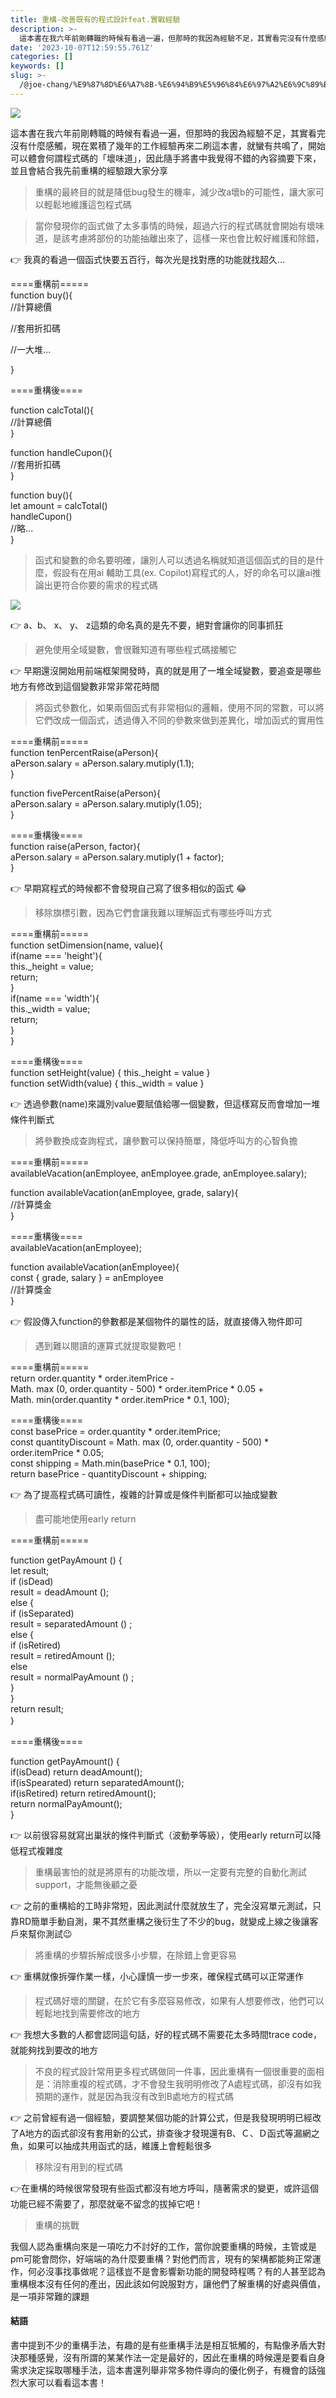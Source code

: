 ```yaml
---
title: 重構-改善既有的程式設計feat.實戰經驗
description: >-
  這本書在我六年前剛轉職的時候有看過一遍，但那時的我因為經驗不足，其實看完沒有什麼感觸，現在累積了幾年的工作經驗再來二刷這本書，就蠻有共鳴了，開始可以體會何謂程式碼的「壞味道」，因此隨手將書中我覺得不錯的內容摘要下來，並且會結合我先前重構的經驗跟大家分享
date: '2023-10-07T12:59:55.761Z'
categories: []
keywords: []
slug: >-
  /@joe-chang/%E9%87%8D%E6%A7%8B-%E6%94%B9%E5%96%84%E6%97%A2%E6%9C%89%E7%9A%84%E7%A8%8B%E5%BC%8F%E8%A8%AD%E8%A8%88feat-%E5%AF%A6%E6%88%B0%E7%B6%93%E9%A9%97-c411c6006fa8
---
```


![](/Users/joectchang_mac/Downloads/medium-export-a/post2023/md_1697073963636/img/1____PwqCRD98ObHT7UIRCyWEA.jpeg)

這本書在我六年前剛轉職的時候有看過一遍，但那時的我因為經驗不足，其實看完沒有什麼感觸，現在累積了幾年的工作經驗再來二刷這本書，就蠻有共鳴了，開始可以體會何謂程式碼的「壞味道」，因此隨手將書中我覺得不錯的內容摘要下來，並且會結合我先前重構的經驗跟大家分享

> 重構的最終目的就是降低bug發生的機率，減少改a壞b的可能性，讓大家可以輕鬆地維護這包程式碼

> 當你發現你的函式做了太多事情的時候，超過六行的程式碼就會開始有壞味道，是該考慮將部份的功能抽離出來了，這樣一來也會比較好維護和除錯，

👉 我真的看過一個函式快要五百行，每次光是找對應的功能就找超久…

\====重構前=====  
function buy(){  
//計算總價  
   
//套用折扣碼  
  
//一大堆...  
    
}  
  
\====重構後====  
  
function calcTotal(){  
  //計算總價  
}  
  
function handleCupon(){  
  //套用折扣碼  
}  
  
function buy(){  
  let amount = calcTotal()  
  handleCupon()  
  //略...  
}

> 函式和變數的命名要明確，讓別人可以透過名稱就知道這個函式的目的是什麼，假設有在用ai 輔助工具(ex. Copilot)寫程式的人，好的命名可以讓ai推論出更符合你要的需求的程式碼

![](/Users/joectchang_mac/Downloads/medium-export-a/post2023/md_1697073963636/img/1__wXv7nAP70sybfVVd3Z3DXA.png)

👉 a、b、 x、 y、 z這類的命名真的是先不要，絕對會讓你的同事抓狂

> 避免使用全域變數，會很難知道有哪些程式碼接觸它

👉 早期還沒開始用前端框架開發時，真的就是用了一堆全域變數，要追查是哪些地方有修改到這個變數非常非常花時間

> 將函式參數化，如果兩個函式有非常相似的邏輯，使用不同的常數，可以將 它們改成一個函式，透過傳入不同的參數來做到差異化，增加函式的實用性

\====重構前=====  
function tenPercentRaise(aPerson){  
  aPerson.salary = aPerson.salary.mutiply(1.1);  
}  
  
function fivePercentRaise(aPerson){  
  aPerson.salary = aPerson.salary.mutiply(1.05);  
}  
  
\====重構後====  
function raise(aPerson, factor){  
  aPerson.salary = aPerson.salary.mutiply(1 + factor);  
}

👉 早期寫程式的時候都不會發現自己寫了很多相似的函式 😂

> 移除旗標引數，因為它們會讓我難以理解函式有哪些呼叫方式

\====重構前=====  
function setDimension(name, value){  
  if(name === 'height'){  
    this.\_height = value;  
    return;  
  }  
  if(name === 'width'){  
    this.\_width = value;  
    return;  
  }  
}  
  
\====重構後====  
function setHeight(value) { this.\_height = value }  
function setWidth(value) { this.\_width = value }

👉 透過參數(name)來識別value要賦值給哪一個變數，但這樣寫反而會增加一堆條件判斷式

> 將參數換成查詢程式，讓參數可以保持簡單，降低呼叫方的心智負擔

\====重構前=====  
availableVacation(anEmployee, anEmployee.grade, anEmployee.salary);  
  
function availableVacation(anEmployee, grade, salary){  
  //計算獎金  
}  
  
\====重構後====  
availableVacation(anEmployee);  
  
function availableVacation(anEmployee){  
  const { grade, salary } = anEmployee  
  //計算獎金  
}

👉 假設傳入function的參數都是某個物件的屬性的話，就直接傳入物件即可

> 遇到難以閱讀的運算式就提取變數吧！

\====重構前=====  
return order.quantity \* order.itemPrice -   
Math. max (0, order.quantity - 500) \* order.itemPrice \* 0.05 +  
Math. min(order.quantity \* order.itemPrice \* 0.1, 100);  
  
\====重構後====  
const basePrice = order.quantity \* order.itemPrice;   
const quantityDiscount = Math. max (0, order.quantity - 500) \* order.itemPrice \* 0.05;   
const shipping = Math.min(basePrice \* 0.1, 100);   
return basePrice - quantityDiscount + shipping;

👉 為了提高程式碼可讀性，複雜的計算或是條件判斷都可以抽成變數

> 盡可能地使用early return

\====重構前=====  
  
 function getPayAmount () {   
  let result;   
  if (isDead)   
    result = deadAmount ();   
  else {   
    if (isSeparated)   
        result = separatedAmount () ;   
    else {   
      if (isRetired)   
        result = retiredAmount ();   
      else   
        result = normalPayAmount () ;   
    }   
  }  
   return result;   
｝  
  
\====重構後====  
  
function getPayAmount() {  
  if(isDead) return deadAmount();  
  if(isSpearated) return separatedAmount();  
  if(isRetired) return retiredAmount();  
  return normalPayAmount();  
}

👉 以前很容易就寫出巢狀的條件判斷式（波動拳等級），使用early return可以降低程式複雜度

> 重構最害怕的就是將原有的功能改壞，所以一定要有完整的自動化測試support，才能無後顧之憂

👉 之前的重構給的工時非常短，因此測試什麼就放生了，完全沒寫單元測試，只靠RD簡單手動自測，果不其然重構之後衍生了不少的bug，就變成上線之後讓客戶來幫你測試😉

> 將重構的步驟拆解成很多小步驟，在除錯上會更容易

👉 重構就像拆彈作業一樣，小心謹慎一步一步來，確保程式碼可以正常運作

> 程式碼好壞的關鍵，在於它有多麼容易修改，如果有人想要修改，他們可以輕鬆地找到需要修改的地方

👉 我想大多數的人都會認同這句話，好的程式碼不需要花太多時間trace code，就能夠找到要改的地方

> 不良的程式設計常用更多程式碼做同一件事，因此重構有一個很重要的面相是：消除重複的程式碼，才不會發生我明明修改了A處程式碼，卻沒有如我預期的運作，就是因為我沒有改到B處地方的程式碼

👉 之前曾經有過一個經驗，要調整某個功能的計算公式，但是我發現明明已經改了A地方的函式卻沒有套用新的公式，排查後才發現還有B、Ｃ、Ｄ函式等漏網之魚，如果可以抽成共用函式的話，維護上會輕鬆很多

> 移除沒有用到的程式碼

👉在重構的時候很常發現有些函式都沒有地方呼叫，隨著需求的變更，或許這個功能已經不需要了，那麼就毫不留念的拔掉它吧！

> 重構的挑戰

我個人認為重構向來是一項吃力不討好的工作，當你說要重構的時候，主管或是pm可能會問你，好端端的為什麼要重構？對他們而言，現有的架構都能夠正常運作，何必沒事找事做呢？這樣豈不是會影響新功能的開發時程嗎？有的人甚至認為重構根本沒有任何的產出，因此該如何說服對方，讓他們了解重構的好處與價值，是一項非常難的課題

#### 結語

書中提到不少的重構手法，有趣的是有些重構手法是相互牴觸的，有點像矛盾大對決那種感覺，沒有所謂的某某作法一定是最好的，因此在重構的時候還是要看自身需求決定採取哪種手法，這本書還列舉非常多物件導向的優化例子，有機會的話強烈大家可以看看這本書！